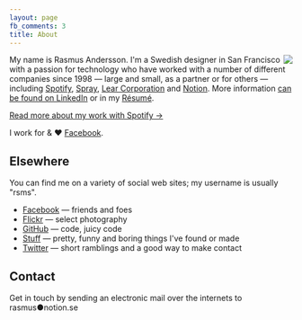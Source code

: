 ```yaml
---
layout: page
fb_comments: 3
title: About
---
```


<img src="http://farm6.static.flickr.com/5290/5381896075_715a0714dd_m.jpg" align="right">

My name is Rasmus Andersson. I'm a Swedish designer in San Francisco with a passion for technology who have worked with a number of different companies since 1998 — large and small, as a partner or for others — including 
[Spotify](http://www.spotify.com/),
[Spray](http://www.spray.se/),
[Lear Corporation](http://lear.com/) and
[Notion](http://notion.se/).
More information [can be found on LinkedIn](http://www.linkedin.com/in/rasmusandersson) or in my [Résumé](/about/resume/).

[Read more about my work with Spotify &rarr;](/about/spotify/)

I work for & ♥ [Facebook](http://facebook.com/design).


## Elsewhere

You can find me on a variety of social web sites; my username is usually "rsms".

- [Facebook](http://www.facebook.com/rsms) — friends and foes
- [Flickr](http://www.flickr.com/photos/rsms/) — select photography
- [GitHub](https://github.com/rsms) — code, juicy code
- [Stuff](http://hunch.se/stuff/) — pretty, funny and boring things I've found or made
- [Twitter](http://twitter.com/rsms) — short ramblings and a good way to make contact


## Contact

Get in touch by sending an electronic mail over the internets to rasmus●notion.se
